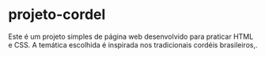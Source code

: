 # projeto-cordel
 Este é um projeto simples de página web desenvolvido para praticar HTML e CSS. A temática escolhida é inspirada nos tradicionais cordéis brasileiros,.
